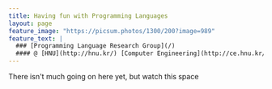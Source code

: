 ```yaml
---
title: Having fun with Programming Languages
layout: page
feature_image: "https://picsum.photos/1300/200?image=989"
feature_text: |
  ### [Programming Language Research Group](/)
  #### @ [HNU](http://hnu.kr/) [Computer Engineering](http://ce.hnu.kr/)
---
```


There isn't much going on here yet, but watch this space
